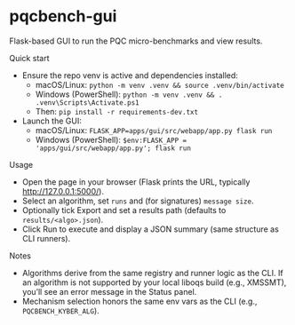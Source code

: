 # pqcbench-gui

Flask-based GUI to run the PQC micro-benchmarks and view results.

Quick start
- Ensure the repo venv is active and dependencies installed:
  - macOS/Linux: `python -m venv .venv && source .venv/bin/activate`
  - Windows (PowerShell): `python -m venv .venv && . .venv\Scripts\Activate.ps1`
  - Then: `pip install -r requirements-dev.txt`
- Launch the GUI:
  - macOS/Linux: `FLASK_APP=apps/gui/src/webapp/app.py flask run`
  - Windows (PowerShell): `$env:FLASK_APP = 'apps/gui/src/webapp/app.py'; flask run`

Usage
- Open the page in your browser (Flask prints the URL, typically http://127.0.0.1:5000/).
- Select an algorithm, set `runs` and (for signatures) `message size`.
- Optionally tick Export and set a results path (defaults to `results/<algo>.json`).
- Click Run to execute and display a JSON summary (same structure as CLI runners).

Notes
- Algorithms derive from the same registry and runner logic as the CLI. If an
  algorithm is not supported by your local liboqs build (e.g., XMSSMT), you’ll
  see an error message in the Status panel.
- Mechanism selection honors the same env vars as the CLI (e.g., `PQCBENCH_KYBER_ALG`).

